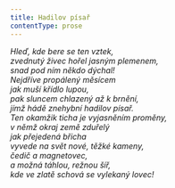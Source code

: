 ```yaml
---
title: Hadilov písař
contentType: prose
---
```


<section>

_Hleď, kde bere se ten vztek,  
zvednutý živec hořel jasným plemenem,  
snad pod ním někdo dýchal!  
Nejdříve propálený měsícem  
jak muší křídlo lupou,  
pak sluncem chlazený až k brnění,  
jímž hádě znehybní hadilov písař.  
Ten okamžik ticha je vyjasněním proměny,  
v němž okraj země zduřelý  
jak přejedená břicha  
vyvede na svět nové, těžké kameny,  
čedič a magnetovec,  
a možná táhlou, režnou šíř,  
kde ve zlatě schová se vylekaný lovec!_

</section>
